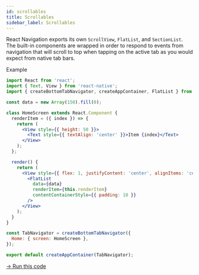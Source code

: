 ```yaml
---
id: scrollables
title: Scrollables
sidebar_label: Scrollables
---
```


React Navigation exports its own `ScrollView`, `FlatList`, and `SectionList`. The built-in components are wrapped in order to respond to events from navigation that will scroll to top when tapping on the active tab as you would expect from native tab bars.

Example
```jsx harmony
import React from 'react';
import { Text, View } from 'react-native';
import { createBottomTabNavigator, createAppContainer, FlatList } from 'react-navigation';

const data = new Array(150).fill(0);

class HomeScreen extends React.Component {
  renderItem = ({ index }) => {
    return (
      <View style={{ height: 50 }}>
        <Text style={{ textAlign: 'center' }}>Item {index}</Text>
      </View>
    );
  };

  render() {
    return (
      <View style={{ flex: 1, justifyContent: 'center', alignItems: 'center' }}>
        <FlatList
          data={data}
          renderItem={this.renderItem}
          contentContainerStyle={{ padding: 10 }}
        />
      </View>
    );
  }
}

const TabNavigator = createBottomTabNavigator({
  Home: { screen: HomeScreen },
});

export default createAppContainer(TabNavigator);
```
<a href="https://snack.expo.io/@react-navigation/basic-scrollables-tab-v3" target="blank" class="run-code-button">&rarr; Run this code</a>
